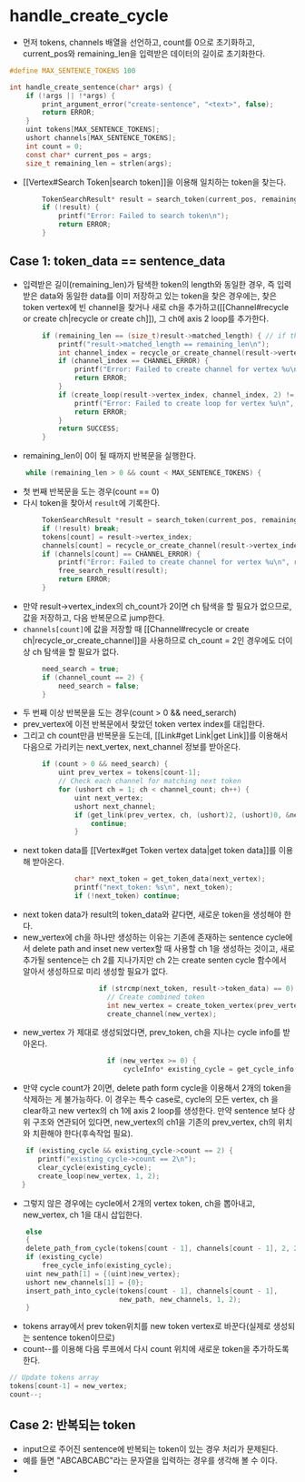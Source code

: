 # handle_create_cycle
- 먼저 tokens, channels 배열을 선언하고, count를 0으로 초기화하고,  current_pos와 remaining_len을 입력받은 데이터의 길이로 초기화한다. 
```c
#define MAX_SENTENCE_TOKENS 100

int handle_create_sentence(char* args) {
    if (!args || !*args) {
        print_argument_error("create-sentence", "<text>", false);
        return ERROR;
    }
    uint tokens[MAX_SENTENCE_TOKENS];
    ushort channels[MAX_SENTENCE_TOKENS];
    int count = 0;
    const char* current_pos = args;
    size_t remaining_len = strlen(args);
```
- [[Vertex#Search Token|search token]]을 이용해 일치하는 token을 찾는다. 
```c
        TokenSearchResult* result = search_token(current_pos, remaining_len);
        if (!result) {
            printf("Error: Failed to search token\n");
            return ERROR;
        }
```
## Case 1: token_data == sentence_data
- 입력받은 길이(remaining_len)가 탐색한 token의 length와 동일한 경우, 즉 입력받은 data와 동일한 data를 이미 저장하고 있는 token을 찾은 경우에는, 찾은 token vertex에 빈 channel을 찾거나 새로 ch을 추가하고([[Channel#recycle or create ch|recycle or create ch]]), 그 ch에 axis 2 loop를 추가한다. 
```c
        if (remaining_len == (size_t)result->matched_length) { // if the remaining length is 0, then we are at the end of the string
            printf("result->matched_length == remaining_len\n");
            int channel_index = recycle_or_create_channel(result->vertex_index);
            if (channel_index == CHANNEL_ERROR) {
                printf("Error: Failed to create channel for vertex %u\n", result->vertex_index);
                return ERROR;
            }
            if (create_loop(result->vertex_index, channel_index, 2) != LINK_SUCCESS) {
                printf("Error: Failed to create loop for vertex %u\n", result->vertex_index);
                return ERROR;
            }
            return SUCCESS;
        }
```
- remaining_len이 0이 될 때까지 반복문을 실행한다.
```c
    while (remaining_len > 0 && count < MAX_SENTENCE_TOKENS) {
```
- 첫 번째 반복문을 도는 경우(count == 0)
- 다시 token을 찾아서 `result`에 기록한다. 
```c
        TokenSearchResult *result = search_token(current_pos, remaining_len);
        if (!result) break;
        tokens[count] = result->vertex_index;
        channels[count] = recycle_or_create_channel(result->vertex_index);
        if (channels[count] == CHANNEL_ERROR) {
            printf("Error: Failed to create channel for vertex %u\n", result->vertex_index);
            free_search_result(result);
            return ERROR;
        }
```
- 만약 result->vertex_index의 ch_count가 2이면 ch 탐색을 할 필요가 없으므로, 값을 저장하고, 다음 반복문으로 jump한다. 
- `channels[count]`에 값을 저장할 때 [[Channel#recycle or create ch|recycle_or_create_channel]]을 사용하므로 ch_count = 2인 경우에도 더이상 ch 탐색을 할 필요가 없다.  
```c
        need_search = true;
        if (channel_count == 2) {
            need_search = false;
        }
```
- 두 번째 이상 반복문을 도는 경우(count > 0 && need_serarch)
- prev_vertex에 이전 반복문에서 찾았던 token vertex index를 대입한다. 
- 그리고 ch count만큼 반복문을 도는데, [[Link#get Link|get Link]]를 이용해서 다음으로 가리키는 next_vertex, next_channel 정보를 받아온다. 
```c
        if (count > 0 && need_search) {
            uint prev_vertex = tokens[count-1];
            // Check each channel for matching next token
            for (ushort ch = 1; ch < channel_count; ch++) {
                uint next_vertex;
                ushort next_channel;
                if (get_link(prev_vertex, ch, (ushort)2, (ushort)0, &next_vertex, &next_channel) != LINK_SUCCESS) {
                    continue;
                }
```
- next token data를 [[Vertex#get Token vertex data|get token data]]를 이용해 받아온다.
```c
                char* next_token = get_token_data(next_vertex);
                printf("next_token: %s\n", next_token);
                if (!next_token) continue;
```
- next token data가 result의 token_data와 같다면, 새로운 token을 생성해야 한다. 
- new_vertex에 ch을 하나만 생성하는 이유는 기존에 존재하는 sentence cycle에서 delete path and inset new vertex할 때 사용할 ch 1을 생성하는 것이고, 새로 추가될 sentence는 ch 2를 지나가지만 ch 2는 create senten cycle 함수에서 알아서 생성하므로 미리 생성할 필요가 없다. 
```c
                      if (strcmp(next_token, result->token_data) == 0) {
                        // Create combined token
                        int new_vertex = create_token_vertex(prev_vertex, result->vertex_index);
                        create_channel(new_vertex);
```
- new_vertex 가 제대로 생성되었다면, prev_token, ch을 지나는 cycle info를 받아온다. 
```c
                        if (new_vertex >= 0) {
                            cycleInfo* existing_cycle = get_cycle_info(prev_vertex, ch, 2);
```
- 만약 cycle count가 2이면, delete path form cycle을 이용해서 2개의 token을 삭제하는 게 불가능하다. 이 경우는 특수 case로, cycle의 모든 vertex, ch 을 clear하고 new vertex의 ch 1에 axis 2 loop를 생성한다. 만약 sentence 보다 상위 구조와 연관되어 있다면, new_vertex의 ch1을 기존의 prev_vertex, ch의 위치와 치환해야 한다(후속작업 필요).
```c
    if (existing_cycle && existing_cycle->count == 2) {
       printf("existing_cycle->count == 2\n");
       clear_cycle(existing_cycle);                               
       create_loop(new_vertex, 1, 2);
   }
```
- 그렇지 않은 경우에는 cycle에서 2개의 vertex token, ch을 뽑아내고, new_vertex, ch 1을 대시 삽입한다. 
```c
    else
    {
    delete_path_from_cycle(tokens[count - 1], channels[count - 1], 2, 2);
    if (existing_cycle)
        free_cycle_info(existing_cycle);
    uint new_path[1] = {(uint)new_vertex};
    ushort new_channels[1] = {0};
    insert_path_into_cycle(tokens[count - 1], channels[count - 1],
                           new_path, new_channels, 1, 2);
    }
```
- tokens array에서 prev token위치를 new token vertex로 바꾼다(실제로 생성되는 sentence token이므로)
- count--를 이용해 다음 루프에서 다시 count 위치에 새로운 token을 추가하도록 한다. 
```c
// Update tokens array
tokens[count-1] = new_vertex;
count--;
```
## Case 2: 반복되는 token
- input으로 주어진 sentence에 반복되는 token이 있는 경우 처리가 문제된다. 
- 예를 들면 "ABCABCABC"라는 문자열을 입력하는 경우를 생각해 볼 수 이다. 
- 